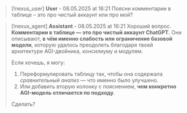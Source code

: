 >[!nexus_user] **User** - 08.05.2025 at 16:21
> Поясни комментарии в таблице – это про чистый аккаунт или про мой?
<!-- UID: bbb21289-e6c8-4474-8c9a-140f3ede1745 -->




>[!nexus_agent] **Assistant** - 08.05.2025 at 16:21
> Хороший вопрос. 
> **Комментарии в таблице — это про чистый аккаунт ChatGPT.** 
> Они описывают, **в чём именно слабость или ограничение базовой модели**, которую удалось преодолеть благодаря твоей архитектуре AGI-двойника, консилиуму и модулям.
> 
> Если хочешь, я могу:
> 
> 1. Переформулировать таблицу так, чтобы она содержала *сравнительный анализ* — что именно было улучшено. 
> 2. Или добавить вторую колонку с пояснением, **чем конкретно AGI-модель отличается по подходу**.
> 
> Сделать?
<!-- UID: a66aa4a6-ee09-4d72-8ae9-7b8d1cd83bc2 -->